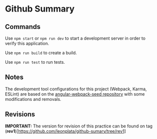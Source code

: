 # Github Summary 

## Commands

Use `npm start` or `npm run dev` to start a development server in order to verify this application.

Use `npm run build` to create a build.

Use `npm run test` to run tests.

## Notes

The development tool configurations for this project (Webpack, Karma, ESLint) are based on the [angular-webpack-seed repository](https://github.com/zxbodya/angular-webpack-seed) with some modifications and removals.

## Revisions

**IMPORTANT:** The version for revision of this practice can be found on tag (**rev1**)[https://github.com/leonplata/github-sumary/tree/rev1]
